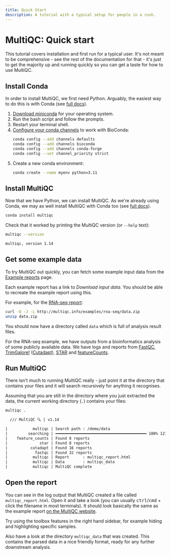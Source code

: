 ```yaml
---
title: Quick Start
description: A tutorial with a typical setup for people in a rush.
---
```


# MultiQC: Quick start

This tutorial covers installation and first run for a typical user.
It's not meant to be comprehensive - see the rest of the documentation for that -
it's just to get the majority up and running quickly so you can get a taste for how to use MultiQC.

## Install Conda

In order to install MultiQC, we first need Python.
Arguably, the easiest way to do this is with Conda
(see [full docs](../installation/#python-with-conda)).

1. [Download miniconda](https://conda.io/miniconda.html) for your operating system.
2. Run the bash script and follow the prompts.
3. Restart your terminal shell.
4. [Configure your conda channels](https://bioconda.github.io/#usage) to work with BioConda:
   ```bash
   conda config --add channels defaults
   conda config --add channels bioconda
   conda config --add channels conda-forge
   conda config --set channel_priority strict
   ```
5. Create a new conda environment:
   ```bash
   conda create --name myenv python=3.11
   ```

## Install MultiQC

Now that we have Python, we can install MultiQC.
As we're already using Conda, we may as well install MultiQC with Conda too (see [full docs](../installation/#conda)).

```bash
conda install multiqc
```

Check that it worked by printing the MultiQC version (or `--help` text):

```bash
multiqc --version
```

```txt
multiqc, version 1.14
```

## Get some example data

To try MultiQC out quickly, you can fetch some example input data from the [Example reports](https://multiqc.info/example-reports/) page.

Each example report has a link to _Download input data_.
You should be able to recreate the example report using this.

For example, for the [RNA-seq report](https://multiqc.info/example-reports/rna-seq/):

```bash
curl -O -J -L http://multiqc.info/examples/rna-seq/data.zip
unzip data.zip
```

You should now have a directory called `data` which is full of analysis result files.

For the RNA-seq example, we have outputs from a bioinformatics analysis of some publicly available data.
We have logs and reports from [FastQC](https://www.bioinformatics.babraham.ac.uk/projects/fastqc/), [TrimGalore!](https://www.bioinformatics.babraham.ac.uk/projects/trim_galore/) ([Cutadapt](https://cutadapt.readthedocs.io/)), [STAR](https://github.com/alexdobin/STAR) and [featureCounts](https://subread.sourceforge.net/).

## Run MultiQC

There isn't much to running MultiQC really - just point it at the directory that contains your files and it will search recursively for anything it recognises.

Assuming that you are still in the directory where you just extracted the data,
the current working directory (`.`) contains your files:

```bash
multiqc .
```

```txt
  /// MultiQC 🔍 | v1.14

|           multiqc | Search path : /demo/data
|         searching | ━━━━━━━━━━━━━━━━━━━━━━━━━━━━━━━━━━━━━━━━ 100% 121/121
|    feature_counts | Found 8 reports
|              star | Found 8 reports
|          cutadapt | Found 16 reports
|            fastqc | Found 32 reports
|           multiqc | Report      : multiqc_report.html
|           multiqc | Data        : multiqc_data
|           multiqc | MultiQC complete
```

## Open the report

You can see in the log output that MultiQC created a file called `multiqc_report.html`.
Open it and take a look (you can usually <kbd>ctrl</kbd>/<kbd>cmd</kbd> + click the filename in most terminals).
It should look basically the same as the example report [on the MultiQC website](https://multiqc.info/example-reports/rna-seq/).

Try using the toolbox features in the right hand sidebar, for example hiding and highlighting specific samples.

Also have a look at the directory `multiqc_data` that was created.
This contains the parsed data in a nice friendly format, ready for any further downstream analysis.
